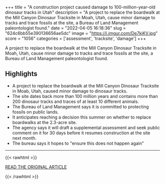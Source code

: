 +++
title = "A construction project caused damage to 100-million-year-old dinosaur tracks in Utah"
description = "A project to replace the boardwalk at the Mill Canyon Dinosaur Tracksite in Moah, Utah, cause minor damage to tracks and trace fossils at the site, a Bureau of Land Management paleontologist found."
date = "2022-04-05 16:18:36"
slug = "624c6bb55e390136656ae5dc"
image = "https://i.imgur.com/De7kjKV.jpg"
score = "1056"
categories = ['assessment', 'tracksite', 'damage']
+++

A project to replace the boardwalk at the Mill Canyon Dinosaur Tracksite in Moah, Utah, cause minor damage to tracks and trace fossils at the site, a Bureau of Land Management paleontologist found.

## Highlights

- A project to replace the boardwalk at the Mill Canyon Dinosaur Tracksite in Moab, Utah, caused minor damage to dinosaur tracks.
- The site dates back more than 100 million years and contains more than 200 dinosaur tracks and traces of at least 10 different animals.
- The Bureau of Land Management says it is committed to protecting fossils on public lands.
- It anticipates reaching a decision this summer on whether to replace boardwalks at the 2.3-acre site.
- The agency says it will draft a supplemental assessment and seek public comment on it for 30 days before it resumes construction at the site next month.
- The bureau says it hopes to "ensure this does not happen again"

---

{{< rawhtml >}}
  <p class="article-category">
    <a target="_blank" href="https://www.npr.org/2022/04/04/1090870392/utah-dinosaur-tracks-damage-construction-project">READ THE ORIGINAL ARTICLE</a>
  </p>
{{< /rawhtml >}}
